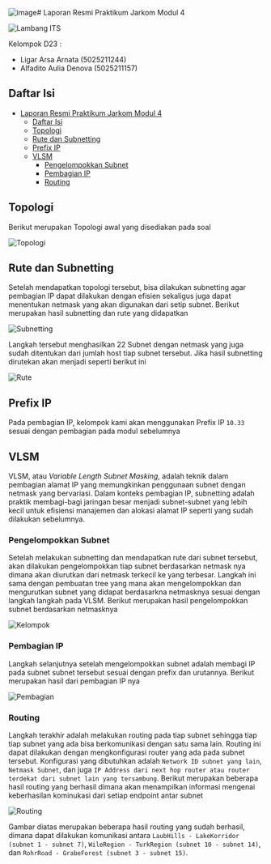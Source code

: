 ![image](https://github.com/LigarArnata/Lapres-Jarkom-D23-2023/assets/95403456/107f0c86-fdfc-42f3-86de-6d59c758605e)# Laporan Resmi Praktikum Jarkom Modul 4

![Lambang ITS](https://www.its.ac.id/wp-content/uploads/2020/07/Lambang-ITS-2-320x320.png)

Kelompok D23 :

- Ligar Arsa Arnata (5025211244)
- Alfadito Aulia Denova (5025211157)

## Daftar Isi

- [Laporan Resmi Praktikum Jarkom Modul 4](#laporan-resmi-praktikum-jarkom-modul-4)
  - [Daftar Isi](#daftar-isi)
  - [Topologi](#topologi)
  - [Rute dan Subnetting](#rute-dan-subnetting)
  - [Prefix IP](#prefix-ip)
  - [VLSM](#vlsm)
    - [Pengelompokkan Subnet](#pengelompokkan-subnet)
    - [Pembagian IP](#pembagian-ip)
    - [Routing](#routing)

## Topologi

Berikut merupakan Topologi awal yang disediakan pada soal

![Topologi](https://cdn.discordapp.com/attachments/773324309020147732/1180687517050208266/Screenshot_2023-11-28_235649.png?ex=657e53f0&is=656bdef0&hm=61d60e053fc983fdb5cf7e3dda61106ddda7e89f5ab0ce51e205d5a8a9e72cd4&)

## Rute dan Subnetting

Setelah mendapatkan topologi tersebut, bisa dilakukan subnetting agar pembagian IP dapat dilakukan dengan efisien sekaligus juga dapat menentukan netmask yang akan digunakan dari setip subnet. Berikut merupakan hasil subnetting dan rute yang didapatkan

![Subnetting](https://cdn.discordapp.com/attachments/773324309020147732/1180688713508991037/image.png?ex=657e550d&is=656be00d&hm=f43acd03dbf8f96c02b2b2b678da13a2cd0b1629d6d7f72551ea9a124e78aca6&)

Langkah tersebut menghasilkan 22 Subnet dengan netmask yang juga sudah ditentukan dari jumlah host tiap subnet tersebut. Jika hasil subnetting dirutekan akan menjadi seperti berikut ini

![Rute](https://cdn.discordapp.com/attachments/773324309020147732/1180689146663161897/image.png?ex=657e5574&is=656be074&hm=fbda60adaa34c2305927392f29b7514f182e724492c3ecc67e451bb4dfe5fae2&)

## Prefix IP

Pada pembagian IP, kelompok kami akan menggunakan Prefix IP `10.33` sesuai dengan pembagian pada modul sebelumnya

## VLSM

VLSM, atau _Variable Length Subnet Masking_, adalah teknik dalam pembagian alamat IP yang memungkinkan penggunaan subnet dengan netmask yang bervariasi. Dalam konteks pembagian IP, subnetting adalah praktik membagi-bagi jaringan besar menjadi subnet-subnet yang lebih kecil untuk efisiensi manajemen dan alokasi alamat IP seperti yang sudah dilakukan sebelumnya.

### Pengelompokkan Subnet

Setelah melakukan subnetting dan mendapatkan rute dari subnet tersebut, akan dilakukan pengelompokkan tiap subnet berdasarkan netmask nya dimana akan diurutkan dari netmask terkecil ke yang terbesar. Langkah ini sama dengan pembuatan tree yang mana akan mengelompokkan dan mengurutkan subnet yang didapat berdasarkna netmasknya sesuai dengan langkah langkah pada VLSM. Berikut merupakan hasil pengelompokkan subnet berdasarkan netmasknya

![Kelompok](https://cdn.discordapp.com/attachments/773324309020147732/1180692210317000745/image.png?ex=657e584f&is=656be34f&hm=bc0074395dd9b717542467ce4de40a873add57f735638799b254524fd358ed8e&)

### Pembagian IP

Langkah selanjutnya setelah mengelompokkan subnet adalah membagi IP pada subnet subnet tersebut sesuai dengan prefix dan urutannya. Berikut merupakan hasil dari pembagian IP nya

![Pembagian](https://cdn.discordapp.com/attachments/773324309020147732/1180692671514279976/image.png?ex=657e58bd&is=656be3bd&hm=16dd4a3dbda8f4e47a44c6a349ca329d95f94b242aad3f05add6a743feddf0c7&)

### Routing

Langkah terakhir adalah melakukan routing pada tiap subnet sehingga tiap tiap subnet yang ada bisa berkomunikasi dengan satu sama lain. Routing ini dapat dilakukan dengan mengkonfigurasi router yang ada pada subnet tersebut. Konfigurasi yang dibutuhkan adalah `Network ID subnet yang lain`, `Netmask Subnet`, dan juga `IP Address dari next hop router atau router terdekat dari subnet lain yang tersambung`. Berikut merupakan beberapa hasil routing yang berhasil dimana akan menampilkan informasi mengenai keberhasilan kominukasi dari setiap endpoint antar subnet

![Routing](https://cdn.discordapp.com/attachments/773324309020147732/1180695109642244196/image.png?ex=657e5b02&is=656be602&hm=f49a64e19df1fd89d96883ac1a82a17e9c7f2a82aa036ba8f6f36ca3c1e83acd&)

Gambar diatas merupakan beberapa hasil routing yang sudah berhasil, dimana dapat dilakukan komunikasi antara `LaubHills - LakeKorridor (subnet 1 - subnet 7)`, `WileRegion - TurkRegion (subnet 10 - subnet 14)`, dan `RohrRoad - GrabeForest (subnet 3 - subnet 15)`.








    





